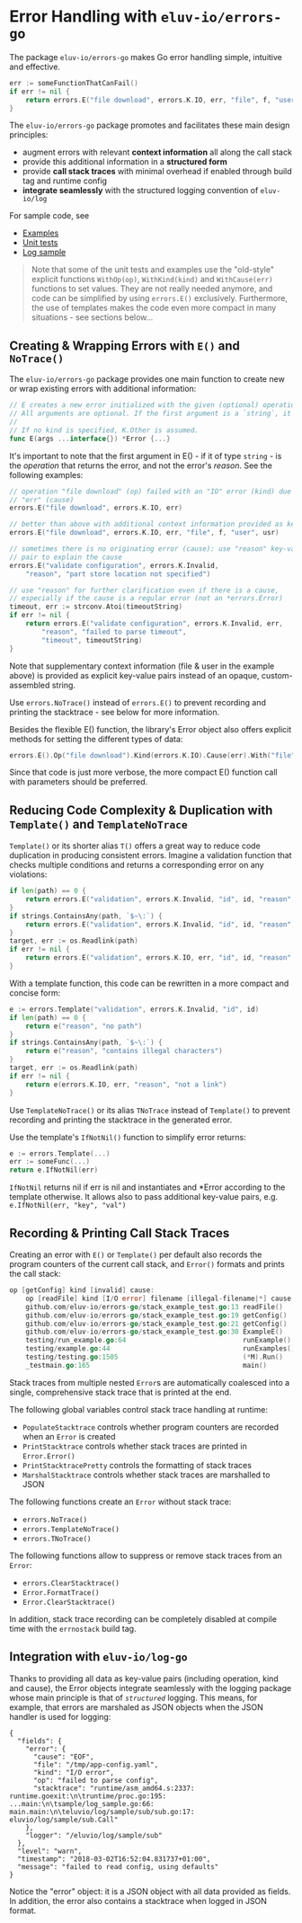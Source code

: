 # Error Handling with `eluv-io/errors-go`

The package `eluv-io/errors-go` makes Go error handling simple, intuitive and effective.

```go
err := someFunctionThatCanFail()
if err != nil {
    return errors.E("file download", errors.K.IO, err, "file", f, "user", usr)
}
```

The `eluv-io/errors-go` package promotes and facilitates these main design principles:

* augment errors with relevant **context information** all along the call stack
* provide this additional information in a **structured form**
* provide **call stack traces** with minimal overhead if enabled through build tag and runtime config
* **integrate seamlessly** with the structured logging convention of `eluv-io/log`

For sample code, see

* [Examples](example_test.go)
* [Unit tests](errors_test.go)
* [Log sample](http://github.com/eluv-io/log-go/sample/log_sample.go)

> Note that some of the unit tests and examples use the "old-style" explicit functions `WithOp(op)`, `WithKind(kind)` and `WithCause(err)` functions to set values. They are not really needed anymore, and code can be simplified by using `errors.E()` exclusively. Furthermore, the use of templates makes the code even more compact in many situations - see sections below...

## Creating & Wrapping Errors with `E()` and `NoTrace()`

The `eluv-io/errors-go` package provides one main function to create new or wrap existing errors with additional information:

```go
// E creates a new error initialized with the given (optional) operation, kind, cause and key-value fields.
// All arguments are optional. If the first argument is a `string`, it is considered to be the operation.
//
// If no kind is specified, K.Other is assumed.
func E(args ...interface{}) *Error {...}
```

It's important to note that the first argument in E() - if it of type `string` - is the _operation_ that returns the error, and not the error's _reason_. See the following examples:

```go
// operation "file download" (op) failed with an "IO" error (kind) due to
// "err" (cause)
errors.E("file download", errors.K.IO, err)

// better than above with additional context information provided as key-value pairs
errors.E("file download", errors.K.IO, err, "file", f, "user", usr)

// sometimes there is no originating error (cause): use "reason" key-value
// pair to explain the cause
errors.E("validate configuration", errors.K.Invalid, 
	"reason", "part store location not specified")

// use "reason" for further clarification even if there is a cause,
// especially if the cause is a regular error (not an *errors.Error)
timeout, err := strconv.Atoi(timeoutString)
if err != nil {
	return errors.E("validate configuration", errors.K.Invalid, err,
		"reason", "failed to parse timeout",
		"timeout", timeoutString)
}
```

Note that supplementary context information (file & user in the example above) is provided as explicit key-value pairs instead of an opaque, custom-assembled string.

Use `errors.NoTrace()` instead of `errors.E()` to prevent recording and printing the stacktrace - see below for more information.

Besides the flexible E() function, the library's Error object also offers explicit methods for setting the different types of data:

```go
errors.E().Op("file download").Kind(errors.K.IO).Cause(err).With("file", f).With("user", usr)
```

Since that code is just more verbose, the more compact E() function call with parameters should be preferred.

## Reducing Code Complexity & Duplication with `Template()` and `TemplateNoTrace`

`Template()` or its shorter alias `T()` offers a great way to reduce code duplication in producing consistent errors. Imagine a validation function that checks multiple conditions and returns a corresponding error on any violations:

```go
if len(path) == 0 {
    return errors.E("validation", errors.K.Invalid, "id", id, "reason", "no path")
}
if strings.ContainsAny(path, `$~\:`) {
    return errors.E("validation", errors.K.Invalid, "id", id, "reason", "contains illegal characters")
}
target, err := os.Readlink(path)
if err != nil {
    return errors.E("validation", errors.K.IO, err, "id", id, "reason", "not a link")
}
```

With a template function, this code can be rewritten in a more compact and concise form:

```go
e := errors.Template("validation", errors.K.Invalid, "id", id)
if len(path) == 0 {
    return e("reason", "no path")
}
if strings.ContainsAny(path, `$~\:`) {
    return e("reason", "contains illegal characters")
}
target, err := os.Readlink(path)
if err != nil {
    return e(errors.K.IO, err, "reason", "not a link")
}
```

Use `TemplateNoTrace()` or its alias `TNoTrace` instead of `Template()` to prevent recording and printing the stacktrace in the generated error.

Use the template's `IfNotNil()` function to simplify error returns:

```go
e := errors.Template(...)
err := someFunc(...)
return e.IfNotNil(err)
```

`IfNotNil` returns nil if err is nil and instantiates and *Error according to the template otherwise. It allows also to pass additional key-value pairs, e.g. `e.IfNotNil(err, "key", "val")`

## Recording & Printing Call Stack Traces

Creating an error with `E()` or `Template()` per default also records the program counters of the current call stack, and `Error()` formats and prints the call stack:

```go
op [getConfig] kind [invalid] cause:
	op [readFile] kind [I/O error] filename [illegal-filename|*] cause [open illegal-filename|*: no such file or directory]
	github.com/eluv-io/errors-go/stack_example_test.go:13 readFile()
	github.com/eluv-io/errors-go/stack_example_test.go:19 getConfig()
	github.com/eluv-io/errors-go/stack_example_test.go:21 getConfig()
	github.com/eluv-io/errors-go/stack_example_test.go:30 ExampleE()
	testing/run_example.go:64                             runExample()
	testing/example.go:44                                 runExamples()
	testing/testing.go:1505                               (*M).Run()
	_testmain.go:165                                      main()
```

Stack traces from multiple nested `Error`s are automatically coalesced into a single, comprehensive stack trace that is printed at the end.

The following global variables control stack trace handling at runtime: 

* `PopulateStacktrace` controls whether program counters are recorded when an `Error` is created
* `PrintStacktrace` controls whether stack traces are printed in `Error.Error()`
* `PrintStacktracePretty` controls the formatting of stack traces
* `MarshalStacktrace` controls whether stack traces are marshalled to JSON

The following functions create an `Error` without stack trace:
* `errors.NoTrace()`
* `errors.TemplateNoTrace()`
* `errors.TNoTrace()`

The following functions allow to suppress or remove stack traces from an `Error`:
* `errors.ClearStacktrace()`
* `Error.FormatTrace()`
* `Error.ClearStacktrace()`

In addition, stack trace recording can be completely disabled at compile time with the `errnostack` build tag. 

## Integration with `eluv-io/log-go`

Thanks to providing all data as key-value pairs (including operation, kind and cause), the Error objects integrate seamlessly with the logging package whose main principle is that of _`structured`_ logging. This means, for example, that errors are marshaled as JSON objects when the JSON handler is used for logging:

```text
{
  "fields": {
    "error": {
      "cause": "EOF",
      "file": "/tmp/app-config.yaml",
      "kind": "I/O error",
      "op": "failed to parse config",
      "stacktrace": "runtime/asm_amd64.s:2337: runtime.goexit:\n\truntime/proc.go:195: ...main:\n\tsample/log_sample.go:66: main.main:\n\teluvio/log/sample/sub/sub.go:17: eluvio/log/sample/sub.Call"
    },
    "logger": "/eluvio/log/sample/sub"
  },
  "level": "warn",
  "timestamp": "2018-03-02T16:52:04.831737+01:00",
  "message": "failed to read config, using defaults"
}
```

Notice the "error" object: it is a JSON object with all data provided as fields. In addition, the error also contains a stacktrace when logged in JSON format.

